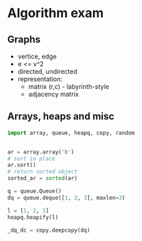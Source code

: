 # Algorithm exam

## Graphs

* vertice, edge
* e <= v^2
* directed, undirected
* representation:
  * matrix (r,c) - labyrinth-style
  * adjacency matrix


## Arrays, heaps and misc

```python
import array, queue, heapq, copy, random


ar = array.array('b')
# sort in place
ar.sort()
# return sorted object
sorted_ar = sorted(ar)

q = queue.Queue()
dq = queue.deque([1, 2, 3], maxlen=3)

l = [1, 2, 3]
heapq.heapify(l)

_dq_dc = copy.deepcopy(dq)
```
